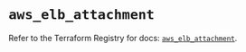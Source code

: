 # `aws_elb_attachment`

Refer to the Terraform Registry for docs: [`aws_elb_attachment`](https://registry.terraform.io/providers/hashicorp/aws/6.9.0/docs/resources/elb_attachment).

